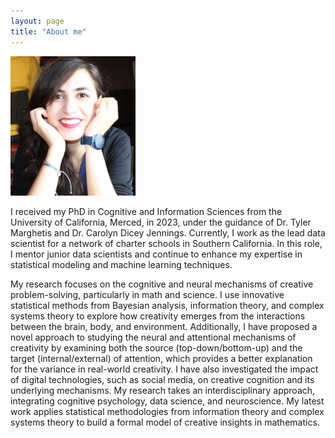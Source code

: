```yaml
---
layout: page
title: "About me"
---
```


<img src= "assets/thumb_IMG_1146_1024.jpeg" alt="thumb_IMG_1146_1024" width="200"/>

I received my PhD in Cognitive and Information Sciences from the University of California, Merced, in 2023, under the guidance of Dr. Tyler Marghetis and Dr. Carolyn Dicey Jennings. Currently, I work as the lead data scientist for a network of charter schools in Southern California. In this role, I mentor junior data scientists and continue to enhance my expertise in statistical modeling and machine learning techniques.

My research focuses on the cognitive and neural mechanisms of creative problem-solving, particularly in math and science. I use innovative statistical methods from Bayesian analysis, information theory, and complex systems theory to explore how creativity emerges from the interactions between the brain, body, and environment. Additionally, I have proposed a novel approach to studying the neural and attentional mechanisms of creativity by examining both the source (top-down/bottom-up) and the target (internal/external) of attention, which provides a better explanation for the variance in real-world creativity. I have also investigated the impact of digital technologies, such as social media, on creative cognition and its underlying mechanisms. My research takes an interdisciplinary approach, integrating cognitive psychology, data science, and neuroscience. My latest work applies statistical methodologies from information theory and complex systems theory to build a formal model of creative insights in mathematics.


